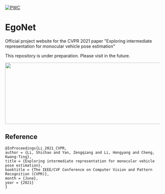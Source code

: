 [![PWC](https://img.shields.io/endpoint.svg?url=https://paperswithcode.com/badge/exploring-intermediate-representation-for/vehicle-pose-estimation-on-kitti-cars-hard)](https://paperswithcode.com/sota/vehicle-pose-estimation-on-kitti-cars-hard?p=exploring-intermediate-representation-for)
# EgoNet
Official project website for the CVPR 2021 paper "Exploring intermediate representation for monocular vehicle pose estimation"

This repository is under preparation. Please visit in the future.

<p align="center">
  <img src="https://github.com/Nicholasli1995/EgoNet/blob/master/imgs/teaser.jpg"  width="830" height="200" />
</p>

## Reference

    @InProceedings{Li_2021_CVPR,
    author = {Li, Shichao and Yan, Zengqiang and Li, Hongyang and Cheng, Kwang-Ting},
    title = {Exploring intermediate representation for monocular vehicle pose estimation},
    booktitle = {The IEEE/CVF Conference on Computer Vision and Pattern Recognition (CVPR)},
    month = {June},
    year = {2021}
    }
